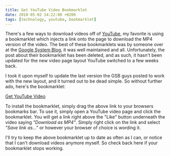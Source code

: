 ```yaml
---
title: Get YouTube Video Bookmarklet
date: 2010-05-02 14:22:00 +0200
tags: [technology, youtube, bookmarklet]
---
```


There's a few ways to download videos off of [YouTube][], my favorite is using a bookmarklet which injects a link onto the page to download the MP4 version of the video. The best of these bookmarklets was by someone over at the [Google System Blog][gsb], it was well maintained and all. Unfortunately, the post about their bookmarklet has been deleted, and as such, it hasn't been updated for the new video page layout YouTube switched to a few weeks back.

I took it upon myself to update the last version the GSB guys posted to work with the new layout, and it turned out to be dead simple. So without further ado, here's the bookmarklet:

<p class="thumbs">
    <a href="javascript:if(!document.getElementById('download-youtube-video')){var%20video_id=null;var%20video_hash=null;var%20video_player=document.getElementById('movie_player');if(video_player){var%20flash_variables=video_player.attributes.getNamedItem('flashvars');if(flash_variables){var%20flash_values=flash_variables.value;if(flash_values){var%20video_id_match=flash_values.match(/[^a-z]video_id=([^(\&|$)]*)/);if(video_id_match!=null)video_id=video_id_match[1];var%20video_hash_match=flash_values.match(/[^a-z]t=([^(\&|$)]*)/);if(video_hash_match!=null)video_hash=video_hash_match[1]}}}if(video_id==null||video_hash==null){var%20args=null;try{args=yt.getConfig('SWF_ARGS')}catch(e){}if(args){video_id=args['video_id'];video_hash=args['t']}}if(video_id!=null&&video_hash!=null){var%20div_embed=document.getElementById('watch-info');if(div_embed){var%20div_download=document.createElement('div');var%20div_download_code='%3Cbr%20/%3E%3Cspan%20id=\'download-youtube-video\'%3E%3Ca%20href=\''+'http://www.youtube.com/get_video?fmt=18&video_id='+video_id+'&t='+video_hash+'\'%20onclick=\'blur(this);\'%3EDownload%20as%20MP4%3C/a%3E';try{if(yt.getConfig('IS_HD_AVAILABLE'))div_download_code=div_download_code+'%20|%20%3Ca%20href=\''+'http://www.youtube.com/get_video?fmt=22&video_id='+video_id+'&t='+video_hash+'\'%20onclick=\'blur(this);\'%3EDownload%20as%20MP4%20HD%3C/a%3E'}catch(e){}div_download.innerHTML=div_download_code+'%3C/span%3E';div_embed.appendChild(div_download)}}}void(0)">Get YouTube Video</a>
</p>

To install the bookmarklet, simply drag the above link to your browsers bookmarks bar. To use it, simply open a YouTube video page and click the bookmarklet. You will get a link right above the "Like" button underneath the video saying *"Download as MP4"*. Simply right click on the link and select *"Save link as..."* or however your browser of choice is wording it.

I'll try to keep the above bookmarklet up to date as often as I can, or notice that I can't download videos anymore myself. So check back here if your bookmarklet stops working.


[youtube]: http://www.youtube.com/
[gsb]: http://googlesystem.blogspot.com/
